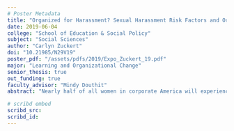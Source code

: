 ```yaml
---
# Poster Metadata
title: "Organized for Harassment? Sexual Harassment Risk Factors and Organizational Configuration"
date: 2019-06-04
college: "School of Education & Social Policy"
subject: "Social Sciences"
author: "Carlyn Zuckert"
doi: "10.21985/N29V19"
poster_pdf: "/assets/pdfs/2019/Expo_Zuckert_19.pdf"
major: "Learning and Organizational Change"
senior_thesis: true
out_funding: true
faculty_advisor: "Mindy Douthit"
abstract: "Nearly half of all women in corporate America will experience sexual harassment at work at some point during their career, and yet limited progress has been made to mitigate these occurrences of sexual harassment. Gender inequalities (i.e. the male dominated workforce, lack of female leadership, and large power differentials between men and women) have been regarded as the key factors that lead to sexual harassment and sexual misconduct in the workplace. This study adds to this area of research by considering how elements of organizational configuration -- an organization's cultural values, office layout, human resources practices, and organizational structure -- contribute to the occurrence of sexual harassment or sexual misconduct. The study leverages a mixed method design by surveying 164 participants with a variety of quantitative and qualitative questions that provide an understanding of their workplace configuration and experiences with sexual harassment. The quantitative data found significant correlations between eight organizational variables and incidence rates of sexual harassment, some of these variables act as prevention factors for sexual harassment whereas others increase the risk of harassment. The prevention factors are employees’ emotional and physical safety, an organization's sexual harassment policies, positive organizational responses to reports of harassment, gender equality, and access to privacy at work. The risk factors are gender inequality, excessive social stimulation, and reporting relationships with high power differentials between managers and their subordinates.  These findings are further explained and supported by the qualitative data, which provides insights into what elements of organizational configuration can be altered in order to reduce the risk of sexual harassment."

# scribd embed
scribd_src:
scribd_id:
---
```

